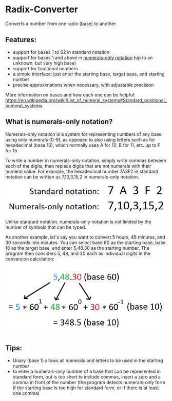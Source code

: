 # Radix-Converter
Converts a number from one radix (base) to another.

## Features:
- support for bases 1 to 62 in standard notation
- support for bases 1 and above in [numerals-only notation](https://github.com/wheelercj/Radix-Converter/tree/master/docs#what-is-numerals-only-notation) (up to an unknown, but very high base)
- support for fractional numbers
- a simple interface: just enter the starting base, target base, and starting number
- precise approximations when necessary, with adjustable precision

More information on bases and how each one can be helpful: https://en.wikipedia.org/wiki/List_of_numeral_systems#Standard_positional_numeral_systems

## What is numerals-only notation?
Numerals-only notation is a system for representing numbers of any base using only numerals (0-9), as opposed to also using letters such as for hexadecimal (base 16), which normally uses A for 10, B for 11, etc. up to F for 15.

To write a number in numerals-only notation, simply write commas between each of the digits, then replace digits that are not numerals with their numeral value. For example, the hexadecimal number 7A3F2 in standard notation can be written as 7,10,3,15,2 in numerals-only notation.

![Numerals-only notation example](numeralsOnlyNotationExample.png)

Unlike standard notation, numerals-only notation is not limited by the number of symbols that can be typed.

As another example, let's say you want to convert 5 hours, 48 minutes, and 30 seconds into minutes. You can select base 60 as the starting base, base 10 as the target base, and enter 5,48.30 as the starting number. The program then considers 5, 48, and 30 each as individual digits in the conversion calculation:

![Numerals-only notation base 60 example](numeralsOnlyNotationExample2.png)

## Tips:
- Unary (base 1) allows all numerals and letters to be used in the starting number
- to enter a numerals-only number of a base that can be represented in standard form, but is too short to include commas, insert a zero and a comma in front of the number (the program detects numerals-only form if the starting base is too high for standard form, or if there is at least one comma)
